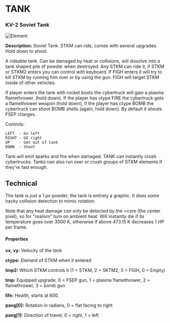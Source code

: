 # TANK
### KV-2 Soviet Tank

![Element](https://i.imgur.com/CtfINW0.gif)

**Description:**  Soviet Tank. STKM can ride, comes with several upgrades. Hold down to shoot.

A rideable tank. Can be damaged by heat or collisions, will dissolve into a tank shaped pile of powder when destroyed. Any STKM can ride it, if STKM or STKM2 enters you can control with keyboard. If FIGH enters it will try to kill STKM by running him over or by using the gun. FIGH will target STKM inside of other vehicles.

If player enters the tank with rocket boots the cybertruck will gain a plasma flamethrower. (hold down). If the player has ctype FIRE the cybertruck gets a flamethrower weapon (hold down), if the player has ctype BOMB the cybertruck can shoot BOMB shells (again, hold down). By default it shoots FSEP charges.

Controls:
```
LEFT  - Go left
RIGHT - GO right
UP    - Get out of tank
DOWN  - Shoot
```

Tank will emit sparks and fire when damaged. TANK can instantly crush cybertrucks. Tanks can also run over or crush groups of STKM elements if they're fast enough.



## Technical
The tank is just a 1 px powder, the tank is entirely a graphic. It does some hacky collision detection to mimic rotation.

Note that any heat damage can only be detected by the =core (the center pixel), so for "realism" turn on ambient heat. Will instantly die if its temperature goes over 3000 K, otherwise if above 473.15 K decreases 1 HP per frame.


#### Properties
**vx, vy:** Velocity of the tank

**ctype:** Element of STKM when it entered

**tmp2:** Which STKM controls it (1 = STKM, 2 = SKTM2, 3 = FIGH, 0 = Empty)

**tmp:** Equipped upgrade, 0 = FSEP gun, 1 = plasma flamethrower, 2 = flamethrower, 3 = bomb gun

**life:** Health, starts at 600.

**pavg[0]:** Rotation in radians, 0 = flat facing to right

**pavg[1]:** Direction of travel, 0 = right, 1 = left